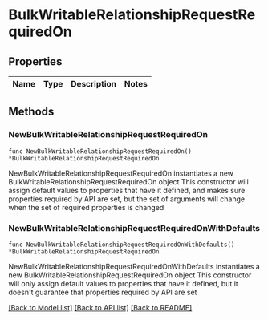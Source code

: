 # BulkWritableRelationshipRequestRequiredOn

## Properties

Name | Type | Description | Notes
------------ | ------------- | ------------- | -------------

## Methods

### NewBulkWritableRelationshipRequestRequiredOn

`func NewBulkWritableRelationshipRequestRequiredOn() *BulkWritableRelationshipRequestRequiredOn`

NewBulkWritableRelationshipRequestRequiredOn instantiates a new BulkWritableRelationshipRequestRequiredOn object
This constructor will assign default values to properties that have it defined,
and makes sure properties required by API are set, but the set of arguments
will change when the set of required properties is changed

### NewBulkWritableRelationshipRequestRequiredOnWithDefaults

`func NewBulkWritableRelationshipRequestRequiredOnWithDefaults() *BulkWritableRelationshipRequestRequiredOn`

NewBulkWritableRelationshipRequestRequiredOnWithDefaults instantiates a new BulkWritableRelationshipRequestRequiredOn object
This constructor will only assign default values to properties that have it defined,
but it doesn't guarantee that properties required by API are set


[[Back to Model list]](../README.md#documentation-for-models) [[Back to API list]](../README.md#documentation-for-api-endpoints) [[Back to README]](../README.md)



